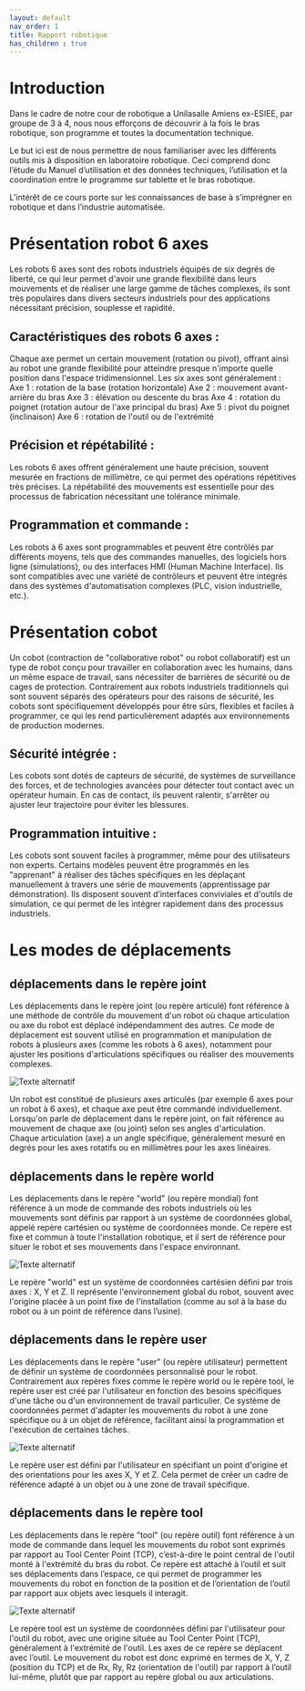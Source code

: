 ```yaml
---
layout: default
nav_order: 1
title: Rapport robotique
has_children : true
---
```


# Introduction

Dans le cadre de notre cour de robotique a Unilasalle Amiens ex-ESIEE, par groupe de 3 à 4, nous nous efforçons de découvrir à la fois le bras robotique, son programme et toutes la documentation technique. 

Le but ici est de nous permettre de nous familiariser avec les différents outils mis à disposition en laboratoire robotique. Ceci comprend donc l’étude du Manuel d’utilisation et des données techniques, l’utilisation et la coordination entre le programme sur tablette et le bras robotique. 

L’intérêt de ce cours porte sur les connaissances de base à s’imprégner en robotique et dans l’industrie automatisée. 

# Présentation robot 6 axes

Les robots 6 axes sont des robots industriels équipés de six degrés de liberté, ce qui leur permet d'avoir une grande flexibilité dans leurs mouvements et de réaliser une large gamme de tâches complexes, ils sont très populaires dans divers secteurs industriels pour des applications nécessitant précision, souplesse et rapidité.

## Caractéristiques des robots 6 axes :

Chaque axe permet un certain mouvement (rotation ou pivot), offrant ainsi au robot une grande flexibilité pour atteindre presque n'importe quelle position dans l'espace tridimensionnel.
Les six axes sont généralement :
Axe 1 : rotation de la base (rotation horizontale)
Axe 2 : mouvement avant-arrière du bras
Axe 3 : élévation ou descente du bras
Axe 4 : rotation du poignet (rotation autour de l'axe principal du bras)
Axe 5 : pivot du poignet (inclinaison)
Axe 6 : rotation de l'outil ou de l'extrémité

## Précision et répétabilité :

Les robots 6 axes offrent généralement une haute précision, souvent mesurée en fractions de millimètre, ce qui permet des opérations répétitives très précises. La répétabilité des mouvements est essentielle pour des processus de fabrication nécessitant une tolérance minimale.

## Programmation et commande :

Les robots à 6 axes sont programmables et peuvent être contrôlés par différents moyens, tels que des commandes manuelles, des logiciels hors ligne (simulations), ou des interfaces HMI (Human Machine Interface).
Ils sont compatibles avec une variété de contrôleurs et peuvent être intégrés dans des systèmes d'automatisation complexes (PLC, vision industrielle, etc.).

# Présentation cobot

Un cobot (contraction de "collaborative robot" ou robot collaboratif) est un type de robot conçu pour travailler en collaboration avec les humains, dans un même espace de travail, sans nécessiter de barrières de sécurité ou de cages de protection. Contrairement aux robots industriels traditionnels qui sont souvent séparés des opérateurs pour des raisons de sécurité, les cobots sont spécifiquement développés pour être sûrs, flexibles et faciles à programmer, ce qui les rend particulièrement adaptés aux environnements de production modernes.

## Sécurité intégrée :

Les cobots sont dotés de capteurs de sécurité, de systèmes de surveillance des forces, et de technologies avancées pour détecter tout contact avec un opérateur humain. En cas de contact, ils peuvent ralentir, s'arrêter ou ajuster leur trajectoire pour éviter les blessures.

## Programmation intuitive :

Les cobots sont souvent faciles à programmer, même pour des utilisateurs non experts. Certains modèles peuvent être programmés en les "apprenant" à réaliser des tâches spécifiques en les déplaçant manuellement à travers une série de mouvements (apprentissage par démonstration).
Ils disposent souvent d’interfaces conviviales et d'outils de simulation, ce qui permet de les intégrer rapidement dans des processus industriels.


# Les modes de déplacements

## déplacements dans le repère joint

Les déplacements dans le repère joint (ou repère articulé) font référence à une méthode de contrôle du mouvement d'un robot où chaque articulation ou axe du robot est déplacé indépendamment des autres. Ce mode de déplacement est souvent utilisé en programmation et manipulation de robots à plusieurs axes (comme les robots à 6 axes), notamment pour ajuster les positions d'articulations spécifiques ou réaliser des mouvements complexes.

![Texte alternatif](./photo/deplacement-repere-joint.png "Le titre de mon image")

Un robot est constitué de plusieurs axes articulés (par exemple 6 axes pour un robot à 6 axes), et chaque axe peut être commandé individuellement.
Lorsqu'on parle de déplacement dans le repère joint, on fait référence au mouvement de chaque axe (ou joint) selon ses angles d'articulation.
Chaque articulation (axe) a un angle spécifique, généralement mesuré en degrés pour les axes rotatifs ou en millimètres pour les axes linéaires.

## déplacements dans le repère world

Les déplacements dans le repère "world" (ou repère mondial) font référence à un mode de commande des robots industriels où les mouvements sont définis par rapport à un système de coordonnées global, appelé repère cartésien ou système de coordonnées monde. Ce repère est fixe et commun à toute l'installation robotique, et il sert de référence pour situer le robot et ses mouvements dans l'espace environnant.

![Texte alternatif](./photo/deplacement-repere-world.png "Le titre de mon image")

Le repère "world" est un système de coordonnées cartésien défini par trois axes : X, Y et Z. Il représente l'environnement global du robot, souvent avec l'origine placée à un point fixe de l'installation (comme au sol à la base du robot ou à un point de référence dans l’usine).

## déplacements dans le repère user

Les déplacements dans le repère "user" (ou repère utilisateur) permettent de définir un système de coordonnées personnalisé pour le robot. Contrairement aux repères fixes comme le repère world ou le repère tool, le repère user est créé par l'utilisateur en fonction des besoins spécifiques d'une tâche ou d'un environnement de travail particulier. Ce système de coordonnées permet d'adapter les mouvements du robot à une zone spécifique ou à un objet de référence, facilitant ainsi la programmation et l'exécution de certaines tâches.

![Texte alternatif](./photo/deplacement-repere-user.png "Le titre de mon image")

Le repère user est défini par l'utilisateur en spécifiant un point d'origine et des orientations pour les axes X, Y et Z. Cela permet de créer un cadre de référence adapté à un objet ou à une zone de travail spécifique.

## déplacements dans le repère tool

Les déplacements dans le repère "tool" (ou repère outil) font référence à un mode de commande dans lequel les mouvements du robot sont exprimés par rapport au Tool Center Point (TCP), c’est-à-dire le point central de l'outil monté à l'extrémité du bras du robot. Ce repère est attaché à l’outil et suit ses déplacements dans l’espace, ce qui permet de programmer les mouvements du robot en fonction de la position et de l’orientation de l’outil par rapport aux objets avec lesquels il interagit.

![Texte alternatif](./photo/deplacement-repere-tool.png "Le titre de mon image")

Le repère tool est un système de coordonnées défini par l'utilisateur pour l'outil du robot, avec une origine située au Tool Center Point (TCP), généralement à l'extrémité de l'outil.
Les axes de ce repère se déplacent avec l’outil. Le mouvement du robot est donc exprimé en termes de X, Y, Z (position du TCP) et de Rx, Ry, Rz (orientation de l'outil) par rapport à l’outil lui-même, plutôt que par rapport au repère global ou aux articulations.
